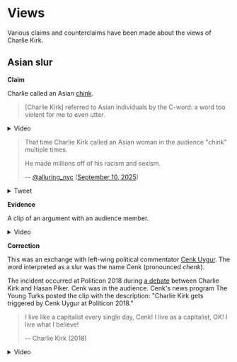 # Views

Various claims and counterclaims have been made about the views of Charlie Kirk.

## Asian slur

**Claim**

Charlie called an Asian [chink](https://en.wiktionary.org/wiki/Chink).

> [Charlie Kirk] referred to Asian individuals by the C-word: a word too violent for me to even utter.

<details>
  <summary>Video</summary>
  <iframe frameborder="0" width="560" height="315" src="https://www.youtube.com/embed/apyCJlSm4Q4?disablekb=1&start=141&end=145" allow="fullscreen"></iframe>
</details>

> That time Charlie Kirk called an Asian woman in the audience "chink" multiple times.
>
> He made millions off of his racism and sexism.
>
> -- [@alluring_nyc](https://x.com/alluring_nyc) ([September 10, 2025](https://archive.is/04uQX))

<details>
  <summary>Tweet</summary>
  <img src="img/alluring_nyc-claim.png" />
</details>

**Evidence**

A clip of an argument with an audience member.

<details>
  <summary>Video</summary>
  <iframe frameborder="0" width="560" height="315" src="https://www.youtube.com/embed/apyCJlSm4Q4?disablekb=1&start=101&end=105" allow="fullscreen"></iframe>
</details>

**Correction**

This was an exchange with left-wing political commentator [Cenk Uygur](https://en.wikipedia.org/wiki/Cenk_Uygur). The word interpreted as a slur was the name Cenk (pronounced _chenk_).

The incident occurred at Politicon 2018 during [a debate](https://www.youtube.com/watch?v=2RIKm-cOdh0) between Charlie Kirk and Hasan Piker. Cenk was in the audience. Cenk's news program The Young Turks posted the clip with the description: "Charlie Kirk gets triggered by Cenk Uygur at Politicon 2018."

> I live like a capitalist every single day, Cenk! I live as a capitalist, OK! I live what I believe!
>
> -- Charlie Kirk (2018)

<details>
  <summary>Video</summary>
  <iframe frameborder="0" width="560" height="315" src="https://www.youtube.com/embed/_8Dho35c0Vs?disablekb=1" allow="fullscreen"></iframe>
</details>
